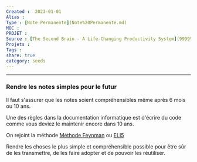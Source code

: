 ```yaml
---
Created :  2023-01-01
Alias :
Type : [Note Permanente](Note%20Permanente.md)
MOC : 
PROJET :
Source : [The Second Brain - A Life-Changing Productivity System](9999%20Inbox/Obsidian/The%20Second%20Brain%20-%20A%20Life-Changing%20Productivity%20System.md)
Projets :
Tags : 
share: true
category: seeds
---
```



***

### Rendre les notes simples pour le futur

Il faut s'assurer que les notes soient compréhensibles même après 6 mois ou 10 ans.

Une des règles dans la documentation informatique est d'écrire du code comme vous deviez le maintenir encore dans 10 ans.

On rejoint la méthode [Méthode Feynman](M%C3%A9thode%20Feynman.md) ou [ELI5](./ELI5.md) 

Rendre les choses le plus simple et compréhensible possible pour être sûr de les transmettre, de les faire adopter et de pouvoir les réutiliser.
